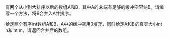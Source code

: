 有两个从小到大排序以后的数组A和B，其中A的末端有足够的缓冲空容纳B。请编写一个方法，将B合并入A并排序。

给定两个有序int数组A和B，A中的缓冲空用0填充，同时给定A和B的真实大小int n和int m，请返回合并后的数组。